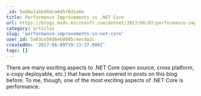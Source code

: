 ```yaml
---
_id: 5a88e1abbd6dca0d5f0d1e6e
title: Performance Improvements in .NET Core
url: https://blogs.msdn.microsoft.com/dotnet/2017/06/07/performance-improvements-in-net-core/
category: articles
slug: 'performance-improvements-in-net-core'
user_id: 5a83ce59d6eb0005c4ecda2c
createdOn: '2017-06-09T19:13:37.000Z'
tags: []
---
```


There are many exciting aspects to .NET Core (open source, cross platform, x-copy deployable, etc.) that have been covered in posts on this blog before. To me, though, one of the most exciting aspects of .NET Core is performance. 
